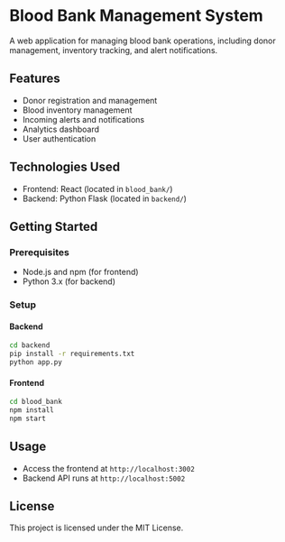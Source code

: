 ﻿# Blood Bank Management System

A web application for managing blood bank operations, including donor management, inventory tracking, and alert notifications.

## Features

- Donor registration and management
- Blood inventory management
- Incoming alerts and notifications
- Analytics dashboard
- User authentication

## Technologies Used

- Frontend: React (located in `blood_bank/`)
- Backend: Python Flask (located in `backend/`)

## Getting Started

### Prerequisites

- Node.js and npm (for frontend)
- Python 3.x (for backend)

### Setup

#### Backend

```bash
cd backend
pip install -r requirements.txt
python app.py
```

#### Frontend

```bash
cd blood_bank
npm install
npm start
```

## Usage

- Access the frontend at `http://localhost:3002`
- Backend API runs at `http://localhost:5002`

## License

This project is licensed under the MIT License.

